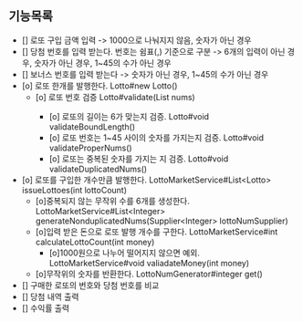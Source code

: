 ## 기능목록
- [] 로또 구입 금액 입력 -> 1000으로 나눠지지 않음, 숫자가 아닌 경우
- [] 당첨 번호를 입력 받는다. 번호는 쉼표(,) 기준으로 구분
  -> 6개의 입력이 아닌 경우, 숫자가 아닌 경우, 1~45의 수가 아닌 경우
- [] 보너스 번호를 입력 받는다 -> 숫자가 아닌 경우, 1~45의 수가 아닌 경우
- [o] 로또 한개를 발행한다. Lotto#new Lotto()
  - [o] 로또 번호 검증 Lotto#validate(List<Integer> nums)
    - [o] 로또의 길이는 6가 맞는지 검증. Lotto#void validateBoundLength()
    - [o] 로또 번호는 1~45 사이의 숫자를 가지는지 검증. Lotto#void validateProperNums()
    - [o] 로또는 중복된 숫자를 가지는 지 검증. Lotto#void validateDuplicatedNums()
- [o] 로또를 구입한 개수만큼 발행한다. LottoMarketService#List\<Lotto> issueLottoes(int lottoCount)
  - [o]중복되지 않는 무작위 수를 6개를 생성한다. LottoMarketService#List\<Integer> generateNonduplicatedNums(Supplier\<Integer> lottoNumSupplier)
  - [o]입력 받은 돈으로 로또 발행 개수를 구한다. LottoMarketService#int calculateLottoCount(int money)
    - [o]1000원으로 나누어 떨어지지 않으면 예외. LottoMarketService#void valiadateMoney(int money)
  - [o]무작위의 숫자를 반환한다. LottoNumGenerator#integer get()
- [] 구매한 로또의 번호와 당첨 번호를 비교
- [] 당첨 내역 출력
- [] 수익률 출력